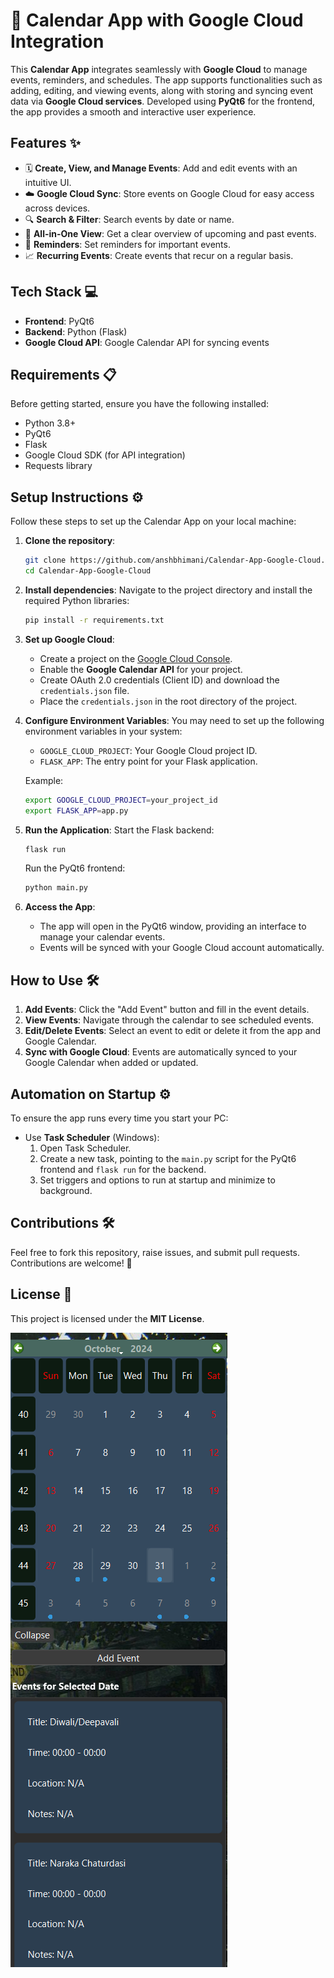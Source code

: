 
# 📅 Calendar App with Google Cloud Integration

This **Calendar App** integrates seamlessly with **Google Cloud** to manage events, reminders, and schedules. The app supports functionalities such as adding, editing, and viewing events, along with storing and syncing event data via **Google Cloud services**. Developed using **PyQt6** for the frontend, the app provides a smooth and interactive user experience.

## Features ✨

- 🗓️ **Create, View, and Manage Events**: Add and edit events with an intuitive UI.
- ☁️ **Google Cloud Sync**: Store events on Google Cloud for easy access across devices.
- 🔍 **Search & Filter**: Search events by date or name.
- 📆 **All-in-One View**: Get a clear overview of upcoming and past events.
- 🔔 **Reminders**: Set reminders for important events.
- 📈 **Recurring Events**: Create events that recur on a regular basis.

## Tech Stack 💻

- **Frontend**: PyQt6
- **Backend**: Python (Flask)
- **Google Cloud API**: Google Calendar API for syncing events

## Requirements 📋

Before getting started, ensure you have the following installed:

- Python 3.8+
- PyQt6
- Flask
- Google Cloud SDK (for API integration)
- Requests library

## Setup Instructions ⚙️

Follow these steps to set up the Calendar App on your local machine:

1. **Clone the repository**:
   ```bash
   git clone https://github.com/anshbhimani/Calendar-App-Google-Cloud.git
   cd Calendar-App-Google-Cloud
   ```

2. **Install dependencies**:
   Navigate to the project directory and install the required Python libraries:
   ```bash
   pip install -r requirements.txt
   ```

3. **Set up Google Cloud**:
   - Create a project on the [Google Cloud Console](https://console.cloud.google.com/).
   - Enable the **Google Calendar API** for your project.
   - Create OAuth 2.0 credentials (Client ID) and download the `credentials.json` file.
   - Place the `credentials.json` in the root directory of the project.

4. **Configure Environment Variables**:
   You may need to set up the following environment variables in your system:
   - `GOOGLE_CLOUD_PROJECT`: Your Google Cloud project ID.
   - `FLASK_APP`: The entry point for your Flask application.
   
   Example:
   ```bash
   export GOOGLE_CLOUD_PROJECT=your_project_id
   export FLASK_APP=app.py
   ```

5. **Run the Application**:
   Start the Flask backend:
   ```bash
   flask run
   ```

   Run the PyQt6 frontend:
   ```bash
   python main.py
   ```

6. **Access the App**:
   - The app will open in the PyQt6 window, providing an interface to manage your calendar events.
   - Events will be synced with your Google Cloud account automatically.

## How to Use 🛠️

1. **Add Events**: Click the "Add Event" button and fill in the event details.
2. **View Events**: Navigate through the calendar to see scheduled events.
3. **Edit/Delete Events**: Select an event to edit or delete it from the app and Google Calendar.
4. **Sync with Google Cloud**: Events are automatically synced to your Google Calendar when added or updated.

## Automation on Startup ⚙️

To ensure the app runs every time you start your PC:

- Use **Task Scheduler** (Windows):
   1. Open Task Scheduler.
   2. Create a new task, pointing to the `main.py` script for the PyQt6 frontend and `flask run` for the backend.
   3. Set triggers and options to run at startup and minimize to background.

## Contributions 🛠️

Feel free to fork this repository, raise issues, and submit pull requests. Contributions are welcome! 🎉

## License 📜

This project is licensed under the **MIT License**.

![UI Image](UI.png)
